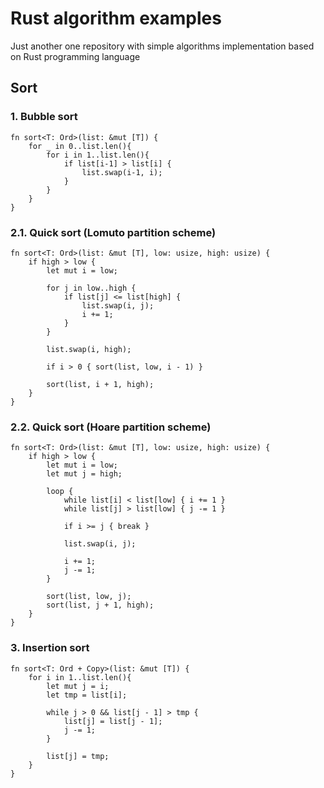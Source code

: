 # Rust algorithm examples

Just another one repository with simple algorithms implementation based on Rust programming language

## Sort

### 1. Bubble sort

```rust,no_run
fn sort<T: Ord>(list: &mut [T]) {
	for _ in 0..list.len(){
		for i in 1..list.len(){
			if list[i-1] > list[i] {
				list.swap(i-1, i);
			}
		}
	}
}
```

### 2.1. Quick sort (Lomuto partition scheme)

```rust,no_run
fn sort<T: Ord>(list: &mut [T], low: usize, high: usize) {
	if high > low {
		let mut i = low;

		for j in low..high {
			if list[j] <= list[high] { 
				list.swap(i, j);
				i += 1;
			}
		}

		list.swap(i, high);

		if i > 0 { sort(list, low, i - 1) }

		sort(list, i + 1, high);
	}
}
```

### 2.2. Quick sort (Hoare partition scheme)

```rust,no_run
fn sort<T: Ord>(list: &mut [T], low: usize, high: usize) {
	if high > low {
		let mut i = low;
		let mut j = high;

		loop {
			while list[i] < list[low] { i += 1 }
			while list[j] > list[low] { j -= 1 }

			if i >= j { break }

			list.swap(i, j);

			i += 1;
			j -= 1;
		}
		
		sort(list, low, j);
		sort(list, j + 1, high);
	}
}
```

### 3. Insertion sort

```rust,no_run
fn sort<T: Ord + Copy>(list: &mut [T]) {
	for i in 1..list.len(){
		let mut j = i;
		let tmp = list[i];

		while j > 0 && list[j - 1] > tmp {
			list[j] = list[j - 1];
			j -= 1;
		}

		list[j] = tmp;
	}
}
```
